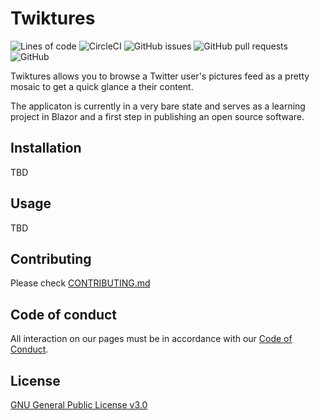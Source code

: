 # Twiktures

![Lines of code](https://img.shields.io/tokei/lines/github/Metal-Mighty/Twiktures?style=flat-square) ![CircleCI](https://img.shields.io/circleci/build/github/Metal-Mighty/Twiktures/develop?style=flat-square) ![GitHub issues](https://img.shields.io/github/issues/Metal-Mighty/Twiktures?style=flat-square) ![GitHub pull requests](https://img.shields.io/github/issues-pr/Metal-Mighty/Twiktures?style=flat-square) ![GitHub](https://img.shields.io/github/license/Metal-Mighty/Twiktures?style=flat-square)

Twiktures allows you to browse a Twitter user's pictures feed as a pretty mosaic to get a quick glance a their content.

The applicaton is currently in a very bare state and serves as a learning project in Blazor and a first step in publishing an open source software.

## Installation

TBD

## Usage

TBD

## Contributing

Please check [CONTRIBUTING.md](CONTRIBUTING.md)

## Code of conduct

All interaction on our pages must be in accordance with our [Code of Conduct](CODE_OF_CONDUCT.md). 

## License

[GNU General Public License v3.0](https://choosealicense.com/licenses/gpl-3.0/)
